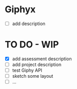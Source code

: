 # Giphyx

- [ ] add description

# TO DO - WIP

- [x] add assessment description
- [ ] add project description
- [ ] test Giphy API
- [ ] sketch some layout 
- [ ] ...
